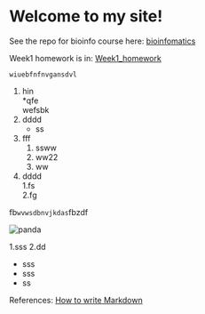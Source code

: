 # Welcome to my site!

See the repo for bioinfo course here:
[bioinfomatics](https://github.com/Hexadra/bioinfo)


Week1 homework is in: [Week1_homework](https://github.com/Hexadra/bioinfo/blob/main/Week1_homework.md)  

	wiuebfnfnvgansdvl
 
1. hin   
  *qfe  
  wefsbk   
3. dddd   
	* ss
5. fff  
    1. ssww
    2. ww22
    3. ww
7. dddd   
    1.fs  
    2.fg  

fb`wvwsdbnvjkdas`fbzdf

![panda](https://wallpapertag.com/wallpaper/full/c/e/5/230888-cute-tumblr-wallpapers-2560x1600-for-android-tablet.jpg "panda")



1.sss
2.dd

* sss
* sss
* ss


References:
[How to write Markdown](https://github.com/adam-p/markdown-here/wiki/Markdown-Cheatsheet)
